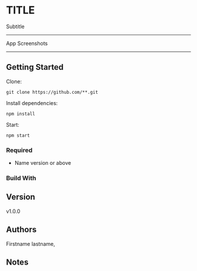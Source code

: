 # TITLE

Subtitle

---

<p align="center">
  <p>App Screenshots</p>
</p>

---

## Getting Started

Clone:

```git
git clone https://github.com/**.git
```

Install dependencies:

```npm
npm install
```

Start:

```npm
npm start
```
### Required

- Name version or above

### Build With


## Version

v1.0.0

## Authors

Firstname lastname,

## Notes
